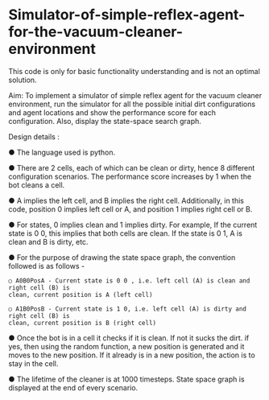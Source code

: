 # Simulator-of-simple-reflex-agent-for-the-vacuum-cleaner-environment
This code is only for basic functionality understanding and is not an optimal solution. 

Aim: To implement a simulator of simple reflex agent for the vacuum cleaner
environment, run the simulator for all the possible initial dirt configurations and agent
locations and show the performance score for each configuration. Also, display the
state-space search graph.

Design details : 

● The language used is python.

● There are 2 cells, each of which can be clean or dirty, hence 8 different configuration
scenarios. The performance score increases by 1 when the bot cleans a cell.

● A implies the left cell, and B implies the right cell. Additionally, in
this code, position 0 implies left cell or A, and position 1 implies right cell or B.

● For states, 0 implies clean and 1 implies dirty. For example, If the current state is 0 0,
this implies that both cells are clean. If the state is 0 1, A is clean and B is dirty, etc.

● For the purpose of drawing the state space graph, the convention followed is as
follows -

    ○ A0B0PosA - Current state is 0 0 , i.e. left cell (A) is clean and right cell (B) is
    clean, current position is A (left cell)

    ○ A1B0PosB - Current state is 1 0, i.e. left cell (A) is dirty and right cell (B) is
    clean, current position is B (right cell)

● Once the bot is in a cell it checks if it is clean. If not it sucks the dirt. if yes, then using
the random function, a new position is generated and it moves to the new position.
If it already is in a new position, the action is to stay in the cell.

● The lifetime of the cleaner is at 1000 timesteps. State space graph is displayed at the end of every scenario.

